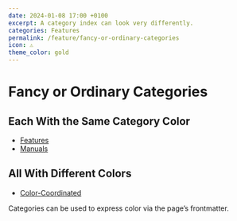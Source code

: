 ```yaml
---
date: 2024-01-08 17:00 +0100
excerpt: A category index can look very differently.
categories: Features
permalink: /feature/fancy-or-ordinary-categories
icon: ⚠️
theme_color: gold
---
```

# Fancy or Ordinary Categories

## Each With the Same Category Color

- [Features](/category/features)
- [Manuals](/category/manuals)

## All With Different Colors

- [Color-Coordinated](/category/color-coordinated)

Categories can be used to express color via the page’s frontmatter.
